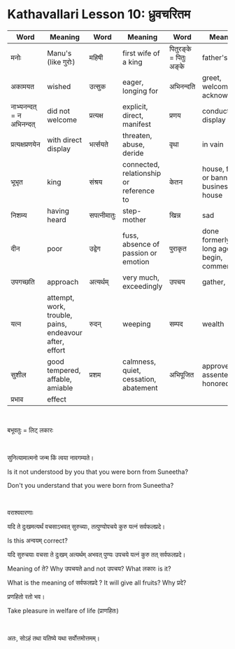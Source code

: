 # Kathavallari Lesson 10: ध्रुवचरितम

| Word | Meaning | Word | Meaning | Word | Meaning |
| --- | --- | --- | --- | --- | --- |
| मनोः | Manu's (like गुरोः) | महिषी | first wife of a king | पितुरङ्के = पितुः अङ्के | father's lap |
| अकामयत | wished | उत्सुक | eager, longing for |  अभिनन्दति |  greet, welcome, acknowledge |
| नाभ्यनन्दत् = न अभिनन्दत् | did not welcome | प्रत्यक्ष | explicit, direct, manifest | प्रणय | conduct, display |
| प्रत्यक्षप्रणयेन | with direct display | भर्त्सयते | threaten, abuse, deride | वृथा | in vain | 
| भूभृत | king  | संश्रय | connected, relationship or reference to | केतन | house, flag or banner, business, house |
| निशम्य | having heard | सपत्नीमातुः | step-mother | खिन्न | sad |
| दीन | poor | उद्वेग | fuss, absence of passion or emotion | पुराकृत | done formerly or long ago, begin, commenced |
| उपगच्छति | approach | अत्यर्थम् | very much, exceedingly | उपचय | gather, store |
| यत्न | attempt, work, trouble, pains, endeavour after, effort | रुदन् | weeping | सम्पद | wealth |
| सुशील | good tempered, affable, amiable | प्रशम | calmness, quiet, cessation, abatement | अभिपूजित | approved, assented to, honored |
| प्रभाव | effect |  |  |  |  |


<BR>

बभूवतुः = लिट् लकारः 

<BR>

सुनित्यामात्मनो जन्म किं त्वया नावगम्यते।

Is it not understood by you that you were born from Suneetha?

Don't you understand that you were born from Suneetha?

<BR>

वराश्ववारणाः

यदि ते दुःखमत्यर्थं वचसाऽभवत् सुरुच्याः, तत्पुण्योपचये कुरु यत्नं सर्वफलप्रदे।

Is this अन्वयम् correct?

यदि सुरुचयाः वचसा ते दुःखम् अत्यर्थम् अभवत् पुण्यः उपचये यत्नं कुरु तत् सर्वफलप्रदे।

Meaning of ते? Why उपचयते and not उपचय? What लकारः is it? 

What is the meaning of सर्वफलप्रदे ? It will give all fruits? Why प्रदे?

प्रणहितो रतो भव।

Take pleasure in welfare of life (प्राणहितः)

<BR>

अतः, सोऽहं तथा यतिष्ये यथा सर्वोत्तमोत्तमम्।

